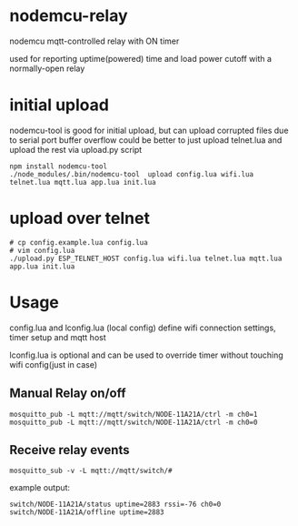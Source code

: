 # nodemcu-relay

nodemcu mqtt-controlled relay with ON timer

used for reporting uptime(powered) time and load power cutoff with a normally-open relay

# initial upload
nodemcu-tool is good for initial upload, but can upload corrupted files due to serial port buffer overflow
could be better to just upload telnet.lua and upload the rest via upload.py script

    npm install nodemcu-tool
    ./node_modules/.bin/nodemcu-tool  upload config.lua wifi.lua telnet.lua mqtt.lua app.lua init.lua 

# upload over telnet

    # cp config.example.lua config.lua
    # vim config.lua
    ./upload.py ESP_TELNET_HOST config.lua wifi.lua telnet.lua mqtt.lua app.lua init.lua 

# Usage

config.lua and lconfig.lua (local config) define wifi connection settings, timer setup and mqtt host

lconfig.lua is optional and can be used to override timer without touching wifi config(just in case)

## Manual Relay on/off

    mosquitto_pub -L mqtt://mqtt/switch/NODE-11A21A/ctrl -m ch0=1
    mosquitto_pub -L mqtt://mqtt/switch/NODE-11A21A/ctrl -m ch0=0

## Receive relay events

    mosquitto_sub -v -L mqtt://mqtt/switch/#

example output:

    switch/NODE-11A21A/status uptime=2883 rssi=-76 ch0=0
    switch/NODE-11A21A/offline uptime=2883


